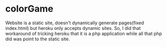 # colorGame
Website is a static site, doesn't dynamically generate pages(fixed index.html) but heroku only accepts dynamic sites.
So, I did that workaround of tricking heroku that it is a php application while all that php did was point to the static site.
